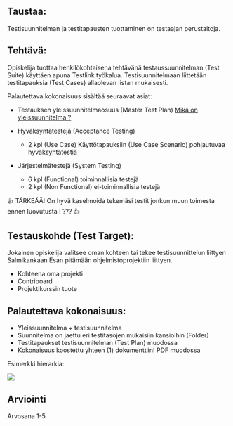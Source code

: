 ## Taustaa:

Testisuunnitelman ja testitapausten tuottaminen on testaajan perustaitoja.

## Tehtävä:

Opiskelija tuottaa henkilökohtaisena tehtävänä testaussuunnitelman (Test Suite) käyttäen apuna Testlink 
työkalua. Testisuunnitelmaan liittetään testitapauksia (Test Cases) allaolevan listan mukaisesti. 

Palautettava kokonaisuus sisältää seuraavat asiat:

- Testauksen yleissuunnitelmaosuus (Master Test Plan)
  [Mikä on yleissuunnitelma ?](about-master-test-plan)

- Hyväksyntätestejä (Acceptance Testing) 

  * 2 kpl (Use Case) Käyttötapauksiin (Use Case Scenario) pohjautuvaa hyväksyntätestiä

- Järjestelmätestejä (System Testing) 

  * 6 kpl (Functional) toiminnallisia testejä
  * 2 kpl (Non Functional) ei-toiminnallisia testejä 

 :+1: TÄRKEÄÄ! On hyvä kaselmoida tekemäsi testit jonkun muun toimesta ennen luovutusta ! ??? :+1: 


## Testauskohde (Test Target):

Jokainen opiskelija valitsee oman kohteen tai tekee testisuunnittelun liittyen Salmikankaan Esan pitämään ohjelmistoprojektiin liittyen. 

  * Kohteena oma projekti
  * Contriboard
  * Projektikurssin tuote


## Palautettava kokonaisuus:

  * Yleissuunnitelma + testisuunnitelma
  * Suunnitelma on jaettu eri testitasojen mukaisiin kansioihin (Folder)
  * Testitapaukset testisuunnitelman (Test Plan) muodossa
  * Kokonaisuus koostettu yhteen (1) dokumenttiin! PDF muodossa

Esimerkki hierarkia:

![](https://lh4.googleusercontent.com/YMDBgZomLoRM6XfPXo17Jqitjpv7sAvNRUUYPWl3YPROZmumSw3dXE36Sb0x3KrlNhOrCNKPsT3bMKA=w1656-h869)

## Arviointi

Arvosana 1-5






